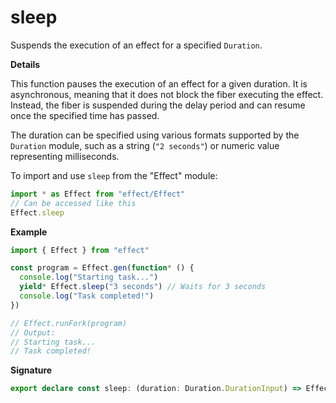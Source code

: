 # sleep

Suspends the execution of an effect for a specified `Duration`.

**Details**

This function pauses the execution of an effect for a given duration. It is
asynchronous, meaning that it does not block the fiber executing the effect.
Instead, the fiber is suspended during the delay period and can resume once
the specified time has passed.

The duration can be specified using various formats supported by the
`Duration` module, such as a string (`"2 seconds"`) or numeric value
representing milliseconds.

To import and use `sleep` from the "Effect" module:

```ts
import * as Effect from "effect/Effect"
// Can be accessed like this
Effect.sleep
```

**Example**

```ts
import { Effect } from "effect"

const program = Effect.gen(function* () {
  console.log("Starting task...")
  yield* Effect.sleep("3 seconds") // Waits for 3 seconds
  console.log("Task completed!")
})

// Effect.runFork(program)
// Output:
// Starting task...
// Task completed!
```

**Signature**

```ts
export declare const sleep: (duration: Duration.DurationInput) => Effect<void>
```
